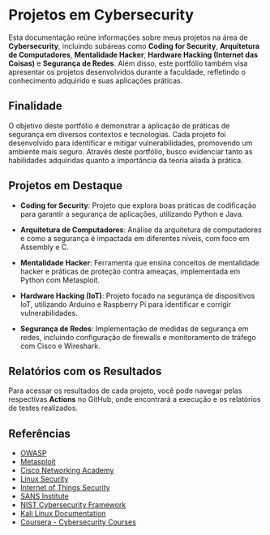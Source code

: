 # Projetos em Cybersecurity

Esta documentação reúne informações sobre meus projetos na área de **Cybersecurity**, incluindo subáreas como **Coding for Security**, **Arquitetura de Computadores**, **Mentalidade Hacker**, **Hardware Hacking (Internet das Coisas)** e **Segurança de Redes**. Além disso, este portfólio também visa apresentar os projetos desenvolvidos durante a faculdade, refletindo o conhecimento adquirido e suas aplicações práticas.

## Finalidade

O objetivo deste portfólio é demonstrar a aplicação de práticas de segurança em diversos contextos e tecnologias. Cada projeto foi desenvolvido para identificar e mitigar vulnerabilidades, promovendo um ambiente mais seguro. Através deste portfólio, busco evidenciar tanto as habilidades adquiridas quanto a importância da teoria aliada à prática.

## Projetos em Destaque

- **Coding for Security**: Projeto que explora boas práticas de codificação para garantir a segurança de aplicações, utilizando Python e Java.

- **Arquitetura de Computadores**: Análise da arquitetura de computadores e como a segurança é impactada em diferentes níveis, com foco em Assembly e C.

- **Mentalidade Hacker**: Ferramenta que ensina conceitos de mentalidade hacker e práticas de proteção contra ameaças, implementada em Python com Metasploit.

- **Hardware Hacking (IoT)**: Projeto focado na segurança de dispositivos IoT, utilizando Arduino e Raspberry Pi para identificar e corrigir vulnerabilidades.

- **Segurança de Redes**: Implementação de medidas de segurança em redes, incluindo configuração de firewalls e monitoramento de tráfego com Cisco e Wireshark.

## Relatórios com os Resultados

Para acessar os resultados de cada projeto, você pode navegar pelas respectivas **Actions** no GitHub, onde encontrará a execução e os relatórios de testes realizados.

## Referências

- [OWASP](https://owasp.org/)
- [Metasploit](https://www.metasploit.com/)
- [Cisco Networking Academy](https://www.netacad.com/)
- [Linux Security](https://www.linux.com/learn/what-linux-security)
- [Internet of Things Security](https://www.iotsecurityfoundation.org/)
- [SANS Institute](https://www.sans.org/)
- [NIST Cybersecurity Framework](https://www.nist.gov/cyberframework)
- [Kali Linux Documentation](https://www.kali.org/docs/)
- [Coursera - Cybersecurity Courses](https://www.coursera.org/browse/information-technology/cybersecurity)

